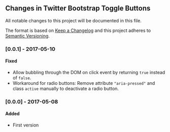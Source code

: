 ## Changes in Twitter Bootstrap Toggle Buttons

All notable changes to this project will be documented in this file.

The format is based on [Keep a Changelog](http://keepachangelog.com/) and this project adheres to [Semantic Versioning](http://semver.org/).

### [0.0.1] - 2017-05-10

#### Fixed

* Allow bubbling through the DOM on click event by returning `true` instead of `false`.
* Workaround for radio buttons: Remove attribute `"aria-pressed"` and class `active` manually to deactivate a radio button.

### [0.0.0] - 2017-05-08

#### Added
* First version